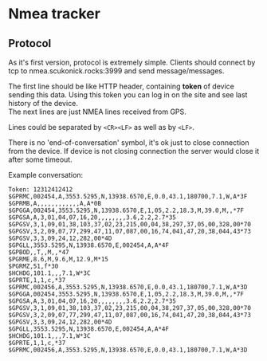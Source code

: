 # Nmea tracker

## Protocol
As it's first version, protocol is extremely simple.
Clients should connect by tcp to nmea.scukonick.rocks:3999 and send message/messages.

The first line should be like HTTP header, containing <b>token</b> of device sending this data.
Using this token you can log in on the site and see last history of the device.<br>
The next lines are just NMEA lines received from GPS.

Lines could be separated by `<CR><LF>` as well as by `<LF>`.

There is no 'end-of-conversation' symbol, it's ok just to close connection from the device.
If device is not closing connection the server would close it after some timeout.

Example conversation:

```
Token: 12312412412
$GPRMC,002454,A,3553.5295,N,13938.6570,E,0.0,43.1,180700,7.1,W,A*3F
$GPRMB,A,,,,,,,,,,,,A,A*0B
$GPGGA,002454,3553.5295,N,13938.6570,E,1,05,2.2,18.3,M,39.0,M,,*7F
$GPGSA,A,3,01,04,07,16,20,,,,,,,,3.6,2.2,2.7*35
$GPGSV,3,1,09,01,38,103,37,02,23,215,00,04,38,297,37,05,00,328,00*70
$GPGSV,3,2,09,07,77,299,47,11,07,087,00,16,74,041,47,20,38,044,43*73
$GPGSV,3,3,09,24,12,282,00*4D
$GPGLL,3553.5295,N,13938.6570,E,002454,A,A*4F
$GPBOD,,T,,M,,*47
$PGRME,8.6,M,9.6,M,12.9,M*15
$PGRMZ,51,f*30
$HCHDG,101.1,,,7.1,W*3C
$GPRTE,1,1,c,*37
$GPRMC,002456,A,3553.5295,N,13938.6570,E,0.0,43.1,180700,7.1,W,A*3D
$GPGGA,002454,3553.5295,N,13938.6570,E,1,05,2.2,18.3,M,39.0,M,,*7F
$GPGSA,A,3,01,04,07,16,20,,,,,,,,3.6,2.2,2.7*35
$GPGSV,3,1,09,01,38,103,37,02,23,215,00,04,38,297,37,05,00,328,00*70
$GPGSV,3,2,09,07,77,299,47,11,07,087,00,16,74,041,47,20,38,044,43*73
$GPGSV,3,3,09,24,12,282,00*4D
$GPGLL,3553.5295,N,13938.6570,E,002454,A,A*4F
$HCHDG,101.1,,,7.1,W*3C
$GPRTE,1,1,c,*37
$GPRMC,002456,A,3553.5295,N,13938.6570,E,0.0,43.1,180700,7.1,W,A*3D
```
